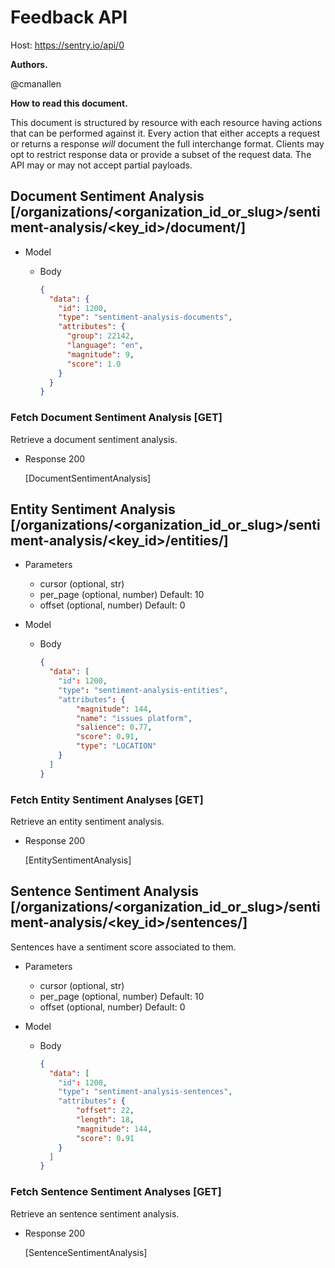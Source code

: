 # Feedback API

Host: https://sentry.io/api/0

**Authors.**

@cmanallen

**How to read this document.**

This document is structured by resource with each resource having actions that
can be performed against it. Every action that either accepts a request or
returns a response _will_ document the full interchange format. Clients may opt
to restrict response data or provide a subset of the request data. The API may
or may not accept partial payloads.

## Document Sentiment Analysis [/organizations/<organization_id_or_slug>/sentiment-analysis/<key_id>/document/]

- Model

  - Body

    ```json
    {
      "data": {
        "id": 1200,
        "type": "sentiment-analysis-documents",
        "attributes": {
          "group": 22142,
          "language": "en",
          "magnitude": 9,
          "score": 1.0
        }
      }
    }
    ```

### Fetch Document Sentiment Analysis [GET]

Retrieve a document sentiment analysis.

- Response 200

  [DocumentSentimentAnalysis]

## Entity Sentiment Analysis [/organizations/<organization_id_or_slug>/sentiment-analysis/<key_id>/entities/]

- Parameters

  - cursor (optional, str)
  - per_page (optional, number) Default: 10
  - offset (optional, number) Default: 0

- Model

  - Body

    ```json
    {
      "data": [
        "id": 1200,
        "type": "sentiment-analysis-entities",
        "attributes": {
            "magnitude": 144,
            "name": "issues platform",
            "salience": 0.77,
            "score": 0.91,
            "type": "LOCATION"
        }
      ]
    }
    ```

### Fetch Entity Sentiment Analyses [GET]

Retrieve an entity sentiment analysis.

- Response 200

  [EntitySentimentAnalysis]

## Sentence Sentiment Analysis [/organizations/<organization_id_or_slug>/sentiment-analysis/<key_id>/sentences/]

Sentences have a sentiment score associated to them.

- Parameters

  - cursor (optional, str)
  - per_page (optional, number) Default: 10
  - offset (optional, number) Default: 0

- Model

  - Body

    ```json
    {
      "data": [
        "id": 1200,
        "type": "sentiment-analysis-sentences",
        "attributes": {
            "offset": 22,
            "length": 18,
            "magnitude": 144,
            "score": 0.91
        }
      ]
    }
    ```

### Fetch Sentence Sentiment Analyses [GET]

Retrieve an sentence sentiment analysis.

- Response 200

  [SentenceSentimentAnalysis]
